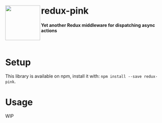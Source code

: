# redux-pink <img src="http://www.clipartbest.com/cliparts/MiL/GLM/MiLGLM9oT.png" width="110" align="left">
#### Yet another Redux middleware for dispatching async actions
<br/>

# Setup
This library is available on npm, install it with: `npm install --save redux-pink`.

# Usage
WIP
